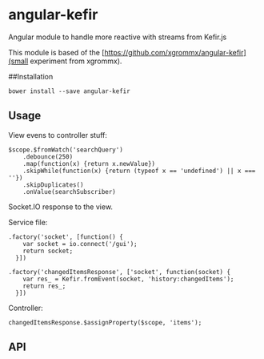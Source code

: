 # angular-kefir

Angular module to handle more reactive with streams from Kefir.js

This module is based of the [https://github.com/xgrommx/angular-kefir](small experiment from xgrommx).

##Installation

    bower install --save angular-kefir
    
## Usage

View evens to controller stuff:

    $scope.$fromWatch('searchQuery')
        .debounce(250)
        .map(function(x) {return x.newValue})
        .skipWhile(function(x) {return (typeof x == 'undefined') || x === ''})
        .skipDuplicates()
        .onValue(searchSubscriber)
        
Socket.IO response to the view.

Service file:
            
    .factory('socket', [function() {
        var socket = io.connect('/gui');
        return socket;
      }])
      
    .factory('changedItemsResponse', ['socket', function(socket) {
        var res_ = Kefir.fromEvent(socket, 'history:changedItems');
        return res_;
      }])
      
Controller:

    changedItemsResponse.$assignProperty($scope, 'items');
    
## API

